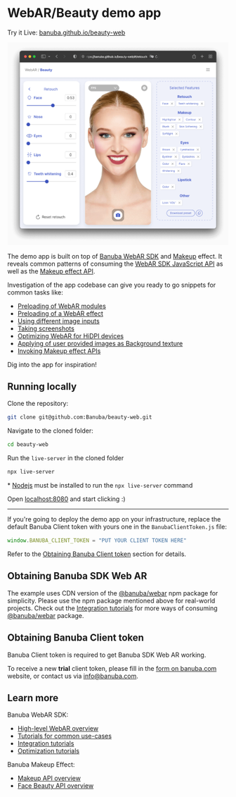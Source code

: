 # WebAR/Beauty demo app

Try it Live: [banuba.github.io/beauty-web](https://banuba.github.io/beauty-web)

![WebAR/Beauty preview](preview.png)

The demo app is built on top of [Banuba WebAR SDK](https://docs.banuba.com/face-ar-sdk-v1/web/web_overview) and [Makeup](https://docs.banuba.com/face-ar-sdk-v1/effect_api/makeup) effect. It reveals common patterns of consuming the [WebAR SDK JavaScript API](https://docs.banuba.com/face-ar-sdk-v1/generated/typedoc/) as well as the [Makeup effect API](https://docs.banuba.com/face-ar-sdk-v1/effect_api/makeup).

Investigation of the app codebase can give you ready to go snippets for common tasks like:

- [Preloading of WebAR modules](index.html#L61-L65)
- [Preloading of a WebAR effect](index.html#L66)
- [Using different image inputs](index.html#L94-101)
- [Taking screenshots](index.html#102-105)
- [Optimizing WebAR for HiDPI devices](index.html#L58)
- [Applying of user provided images as Background texture](index.html#L123)
- [Invoking Makeup effect APIs](index.html#L125)

Dig into the app for inspiration!

## Running locally

Clone the repository:

```sh
git clone git@github.com:Banuba/beauty-web.git
```

Navigate to the cloned folder:
```sh
cd beauty-web
```

Run the `live-server` in the cloned folder
```sh
npx live-server
```
\* [Nodejs](https://nodejs.org/en/) must be installed to run the `npx live-server` command

Open [localhost:8080](http://localhost:8080) and start clicking :)

---

If you're going to deploy the demo app on your infrastructure, replace the default Banuba Client token with yours one in the `BanubaClientToken.js` file:

```js
window.BANUBA_CLIENT_TOKEN = "PUT YOUR CLIENT TOKEN HERE"
```

Refer to the [Obtaining Banuba Client token](#obtaining-banuba-client-token) section for details.

## Obtaining Banuba SDK Web AR

The example uses CDN version of the [@banuba/webar](https://www.npmjs.com/package/@banuba/webar) npm package for simplicity. Please use the npm package mentioned above for real-world projects. Check out the [Integration tutorials](https://docs.banuba.com/face-ar-sdk-v1/web/web_tutorials_integrations) for more ways of consuming [@banuba/webar](https://www.npmjs.com/package/@banuba/webar) package.

## Obtaining Banuba Client token

Banuba Client token is required to get Banuba SDK Web AR working.

To receive a new **trial** client token, please fill in the [form on banuba.com](https://www.banuba.com/face-filters-sdk) website, or contact us via [info@banuba.com](mailto:info@banuba.com).

## Learn more

Banuba WebAR SDK:
- [High-level WebAR overview]( https://docs.banuba.com/face-ar-sdk-v1/web/web_overview)
- [Tutorials for common use-cases](https://docs.banuba.com/face-ar-sdk-v1/web/web_tutorials_basic)
- [Integration tutorials](https://docs.banuba.com/face-ar-sdk-v1/web/web_tutorials_integrations)
- [Optimization tutorials](https://docs.banuba.com/face-ar-sdk-v1/web/web_tutorials_optimizations)

Banuba Makeup Effect:
- [Makeup API overview](https://docs.banuba.com/face-ar-sdk-v1/effect_api/makeup)
- [Face Beauty API overview](https://docs.banuba.com/face-ar-sdk-v1/effect_api/face_beauty)